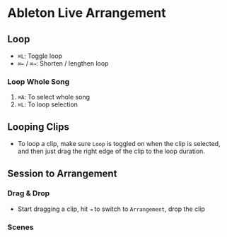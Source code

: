 # Ableton Live Arrangement

## Loop

- `⌘L`: Toggle loop
- `⌘←` / `⌘→`: Shorten / lengthen loop

### Loop Whole Song

1. `⌘A`: To select whole song
2. `⌘L`: To loop selection

## Looping Clips

- To loop a clip, make sure `Loop` is toggled on when the clip is selected, and then just drag the right edge of the clip to the loop duration.

## Session to Arrangement

### Drag & Drop

- Start dragging a clip, hit `⇥` to switch to `Arrangement`, drop the clip

### Scenes


